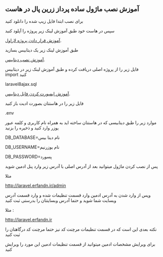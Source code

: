 
## آموزش نصب ماژول ساده پرداز زرین پال در هاست

برای نصب ابتدا فایل زیپ شده را دانلود کنید

سپس در هاست خود طبق آموزش لینک زیر پروژه را آپلود کنید

[آموزش قرار دادن پروژه لاراول](https://mehrhost.com/article/%D9%86%D8%AD%D9%88%D9%87-%D8%A7%D8%AC%D8%B1%D8%A7%DB%8C-%D9%BE%D8%B1%D9%88%DA%98%D9%87-%D9%87%D8%A7%DB%8C-laravel-%D9%84%D8%A7%D8%B1%D8%A7%D9%88%D9%84-%D8%AF%D8%B1-%D9%87%D8%A7%D8%B3%D8%AA-%D9%84/).

طبق آموزش لینک زیر یک دیتابیس بسازید

[آموزش نصب دیتابیس](https://mehrhost.com/article/%D8%A2%D9%85%D9%88%D8%B2%D8%B4-%D8%A7%DB%8C%D8%AC%D8%A7%D8%AF-%D8%AF%DB%8C%D8%AA%D8%A7%D8%A8%DB%8C%D8%B3-database-%D8%AF%D8%B1-%D8%B3%DB%8C%E2%80%8C%D9%BE%D9%86%D9%84-cpanel-%D9%87%D8%A7%D8%B3%D8%AA/).

فایل زیر را از  پروژه اصلی دریافت کرده و طبق آموزش لینک زیر در دیتابیس  
import
کنید

laravel8ajax.sql

[آموزش ایمپورت کردن فایل دیتابیس](https://blog.azardata.net/backup-import-mysql/).

فایل زیر را در هاستتان بصورت ادیت باز کنید

.env

موارد زیر را طبق دیتابیسی که در هاستتان ساخته اید به همراه نام کاربری و کلمه عبور یوزر وارد کنید و ذخیره را بزنید

DB_DATABASE=نام دیتا بیس 

DB_USERNAME=نام یوزرنیم 

DB_PASSWORD=پسورد 


پس از نصب کردن ماژول میتوانید بعد از آدرس اصلی با آدرس زیر وارد پنل ادمین شوید

مثلا

http://laravel.erfandn.ir/admin

وپس از وارد شدن به آدرس ادمین وارد قسمت تنظیمات شده و وارد قسمت آدرس وبسایت شما شوید
و حتما آدرس وبسایتتان را بدرستی ثبت کنید

مثلا :

http://laravel.erfandn.ir

نکته بعدی این است که در قسمت تنظیمات مرچنت کد نیز حتما مرچنت کد درگاهتان را ثبت کنید

برای ویرایش مشخصات ادمین میتوانید از قسمت تنظیمات ادمین این مورد را ویرایش کنید


 
